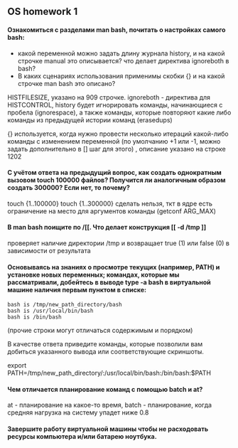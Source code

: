 ## OS homework 1
#### Ознакомиться с разделами man bash, почитать о настройках самого bash:
* какой переменной можно задать длину журнала history, и на какой строчке manual это описывается? что делает директива ignoreboth в bash?
* В каких сценариях использования применимы скобки {} и на какой строчке man bash это описано?

HISTFILESIZE, указано на 909 строчке.
ignoreboth - директива для HISTCONTROL, history будет игнорировать команды, начинающиеся с пробела (ignorespace), 
а также команды, которые повторяют какие либо команды из предыдущей истории команд (erasedups)

{} используется, когда нужно провести несколько итераций какой-либо команды с изменением переменной  (по умолчанию +1 или -1, можно задать дополнительно в [] шаг для этого)
, описание указано на строке 1202
#### С учётом ответа на предыдущий вопрос, как создать однократным вызовом touch 100000 файлов? Получится ли аналогичным образом создать 300000? Если нет, то почему?
touch {1..100000}
touch {1..300000} сделать нельзя, ткт в ядре есть ограничение на место для аргументов команды (getconf ARG_MAX)
#### В man bash поищите по /\[\[. Что делает конструкция [[ -d /tmp ]]
проверяет наличие директории /tmp и возвращает true (1) или false (0) в зависимости от результата
#### Основываясь на знаниях о просмотре текущих (например, PATH) и установке новых переменных; командах, которые мы рассматривали, добейтесь в выводе type -a bash в виртуальной машине наличия первым пунктом в списке:
```
bash is /tmp/new_path_directory/bash
bash is /usr/local/bin/bash
bash is /bin/bash
```
(прочие строки могут отличаться содержимым и порядком)

В качестве ответа приведите команды, которые позволили вам добиться указанного вывода или соответствующие скриншоты.

export PATH=/tmp/new_path_directory/:/usr/local/bin/bash:/bin/bash:$PATH

#### Чем отличается планирование команд с помощью batch и at?
at - планирование на какое-то время, batch - планирование, когда средняя нагрузка на систему упадет ниже 0.8
#### Завершите работу виртуальной машины чтобы не расходовать ресурсы компьютера и/или батарею ноутбука.

